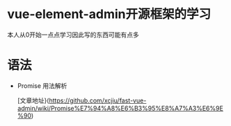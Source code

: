 # vue-element-admin开源框架的学习
本人从0开始一点点学习因此写的东西可能有点多
# 语法
- Promise 用法解析

    [文章地址}(https://github.com/xcjiu/fast-vue-admin/wiki/Promise%E7%94%A8%E6%B3%95%E8%A7%A3%E6%9E%90)
